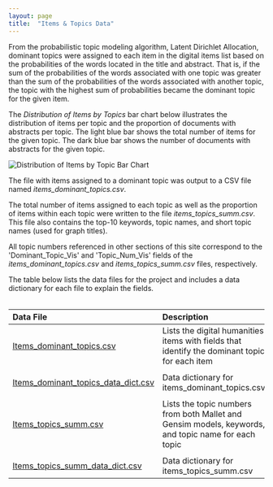 ```yaml
---
layout: page
title:  "Items & Topics Data"
---
```



From the probabilistic topic modeling algorithm, Latent Dirichlet Allocation, dominant topics were assigned to each item in the digital items list based on the probabilities of the words located in the title and abstract. That is, if the sum of the probabilities of the words associated with one topic was greater than the sum of the probabilities of the words associated with another topic, the topic with the highest sum of probabilities became the dominant topic for the given item. 

The <i>Distribution of Items by Topics</i> bar chart below illustrates the distribution of items per topic and the proportion of documents with abstracts per topic. The light blue bar shows the total number of items for the given topic. The dark blue bar shows the number of documents with abstracts for the given topic.</p>

<img src="https://lisaover.github.io/DigitalHumanitiesTopicModeling/Graphs/topics.png" alt="Distribution of Items by Topic Bar Chart" />

The file with items assigned to a dominant topic was output to a CSV file named <i>items_dominant_topics.csv</i>.

The total number of items assigned to each topic as well as the proportion of items within each topic were written to the file <i>items_topics_summ.csv</i>. 
This file also contains the top-10 keywords, topic names, and short topic names (used for graph titles).

All topic numbers referenced in other sections of this site correspond to the 'Dominant_Topic_Vis' and 'Topic_Num_Vis' fields of the <i>items_dominant_topics.csv</i> and 
<i>items_topics_summ.csv</i> files, respectively.

The table below lists the data files for the project and includes a data dictionary for each file to explain the fields.<br/><br/>

| Data File                                  | Description                                                                                         |
|:-------------------------------------------|:----------------------------------------------------------------------------------------------------|
| <a href="https://media.githubusercontent.com/media/lisaover/DigitalHumanitiesTopicModeling/Output%20Data/items\_dominant\_topics.csv" target="\_blank">Items\_dominant\_topics.csv</a>                | Lists the digital humanities items with fields that identify the dominant topic for each item       |
|  |  |
| <a href="https://media.githubusercontent.com/media/lisaover/DigitalHumanitiesTopicModeling/Output%20Data/items\_dominant\_topics\_data_dict.csv" target="\_blank">Items\_dominant\_topics\_data\_dict.csv</a>    | Data dictionary for items\_dominant\_topics.csv                                                     |
|  |  |
| <a href="https://media.githubusercontent.com/media/lisaover/DigitalHumanitiesTopicModeling/Output%20Data/items\_topics\_summ.csv" target="\_blank">Items\_topics\_summ.csv</a>                    | Lists the topic numbers from both Mallet and Gensim models, keywords, and topic name for each topic |
|  |  |
| <a href="https://media.githubusercontent.com/media/lisaover/DigitalHumanitiesTopicModeling/Output%20Data/items\_topics\_summ\_data_dict.csv" target="\_blank">Items\_topics\_summ\_data\_dict.csv</a>        | Data dictionary for items\_topics\_summ.csv                                                         |
